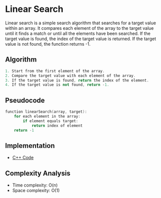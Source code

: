 # Linear Search

Linear search is a simple search algorithm that searches for a target value within an array. It compares each element of the array to the target value until it finds a match or until all the elements have been searched. If the target value is found, the index of the target value is returned. If the target value is not found, the function returns -1.

## Algorithm

```cpp
1. Start from the first element of the array.
2. Compare the target value with each element of the array.
3. If the target value is found, return the index of the element.
4. If the target value is not found, return -1.
```

## Pseudocode

```cpp
function linearSearch(array, target):
    for each element in the array:
        if element equals target:
            return index of element
    return -1
```

## Implementation

- [C++ Code](linear_search.cpp)

## Complexity Analysis

- Time complexity: O(n)
- Space complexity: O(1)
